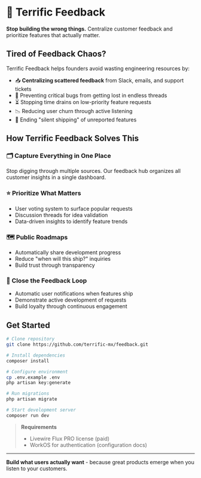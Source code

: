 # 🚀 Terrific Feedback
**Stop building the wrong things.** Centralize customer feedback and prioritize features that actually matter.

[//]: # (Add hero screenshot here: app-dashboard.png)

## Tired of Feedback Chaos?
Terrific Feedback helps founders avoid wasting engineering resources by:
- 📥 **Centralizing scattered feedback** from Slack, emails, and support tickets
- 🚫 Preventing critical bugs from getting lost in endless threads
- ⏳ Stopping time drains on low-priority feature requests
- 📉 Reducing user churn through active listening
- 📢 Ending "silent shipping" of unreported features

## How Terrific Feedback Solves This
### 🗂️ Capture Everything in One Place
Stop digging through multiple sources. Our feedback hub organizes all customer insights in a single dashboard.

[//]: # (Add screenshot: feedback-collection-ui.png)

### ⭐ Prioritize What Matters
- User voting system to surface popular requests
- Discussion threads for idea validation
- Data-driven insights to identify feature trends

[//]: # (Add screenshot: voting-system.png)

### 🗺️ Public Roadmaps
- Automatically share development progress
- Reduce "when will this ship?" inquiries
- Build trust through transparency

[//]: # (Add screenshot: public-roadmap.png)

### 🔁 Close the Feedback Loop
- Automatic user notifications when features ship
- Demonstrate active development of requests
- Build loyalty through continuous engagement

[//]: # (Add screenshot: notification-example.png)

## Get Started
```bash
# Clone repository
git clone https://github.com/terrific-mx/feedback.git

# Install dependencies
composer install

# Configure environment
cp .env.example .env
php artisan key:generate

# Run migrations
php artisan migrate

# Start development server
composer run dev
```

> **Requirements**
> - Livewire Flux PRO license (paid)
> - WorkOS for authentication (configuration docs)

---

**Build what users actually want** - because great products emerge when you listen to your customers.
